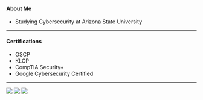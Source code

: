 #### About Me
- Studying Cybersecurity at Arizona State University

___

#### Certifications
- OSCP
- KLCP
- CompTIA Security+
- Google Cybersecurity Certified

___

<img src="https://img.shields.io/badge/LinkedIn-0077B5?style=for-the-badge&logo=linkedin&logoColor=white" /> <img src="https://img.shields.io/badge/Bugcrowd-F26822?style=for-the-badge&logo=bugcrowd&logoColor=white" /> <img src="https://img.shields.io/badge/HackTheBox-111927?style=for-the-badge&logo=Hack%20The%20Box&logoColor=9FEF00" /> 
